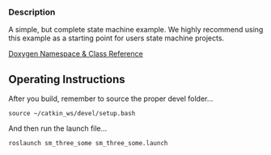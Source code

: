  <h3>Description</h3> A simple, but complete state machine example. We highly recommend using this example as a starting point for users state machine projects.<br>
 
 <a href="https://reelrbtx.github.io/SMACC/master/html/namespacesm__three__some.html">Doxygen Namespace & Class Reference</a> 
 
 <h2>Operating Instructions</h2>
After you build, remember to source the proper devel folder...

```
source ~/catkin_ws/devel/setup.bash
```

And then run the launch file...

```
roslaunch sm_three_some sm_three_some.launch
```

